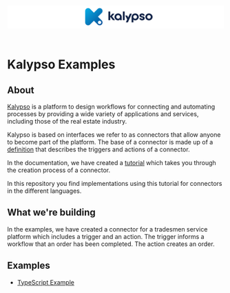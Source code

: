 <p align="center" style="margin: 4rem 0">
    <img src="./Kalypso.png" />
</p>


# Kalypso Examples

## About 

<a href="https://www.kalypso.cloud/" target="_blank">Kalypso</a> is a platform to design workflows for connecting and automating processes by providing a wide variety of applications and services, including those of the real estate industry. 


Kalypso is based on interfaces we refer to as connectors that allow anyone to become part of the platform. The base of a connector is made up of a <a href="https://docs.kalypso.cloud/docs/partners/connector-definition" target="_blank">definition</a> that describes the triggers and actions of a connector.

In the documentation, we have created a <a href="https://docs.kalypso.cloud/docs/partners/tutorial/" target="_blank">tutorial</a> which takes you through the creation process of a connector.

In this repository you find implementations using this tutorial for connectors in the different languages.
## What we're building

In the examples, we have created a connector for a tradesmen service platform which includes a trigger and an action. The trigger informs a workflow that an order has been completed. The action creates an order.

## Examples

- <a href="https://github.com/CloudKlabauter/kalypso-examples/tree/main/connectors/typescript">TypeScript Example</a>